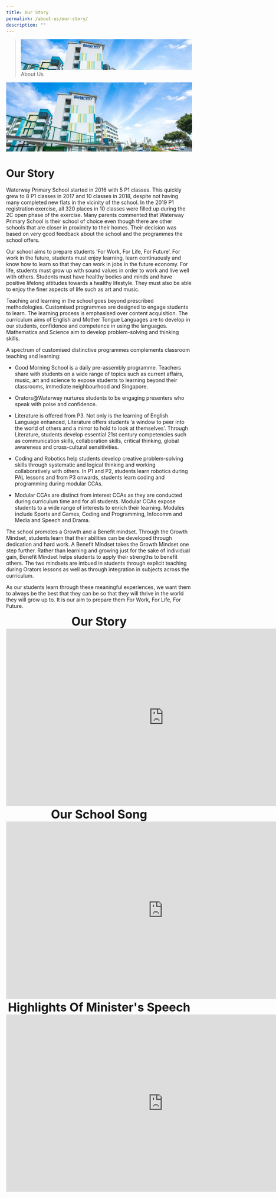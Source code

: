```yaml
---
title: Our Story
permalink: /about-us/our-story/
description: ""
---
```

> ![](/images/Images/about-us_02.jpg)
> About Us 


![](/images/About%20Us/School.jpg)

# Our Story

Waterway Primary School started in 2016 with 5 P1 classes. This quickly grew to 8 P1 classes in 2017 and 10 classes in 2018, despite not having many completed new flats in the vicinity of the school. In the 2019 P1 registration exercise, all 320 places in 10 classes were filled up during the 2C open phase of the exercise. Many parents commented that Waterway Primary School is their school of choice even though there are other schools that are closer in proximity to their homes. Their decision was based on very good feedback about the school and the programmes the school offers.  
  
Our school aims to prepare students ‘For Work, For Life, For Future’. For work in the future, students must enjoy learning, learn continuously and know how to learn so that they can work in jobs in the future economy. For life, students must grow up with sound values in order to work and live well with others. Students must have healthy bodies and minds and have positive lifelong attitudes towards a healthy lifestyle. They must also be able to enjoy the finer aspects of life such as art and music.  
  
Teaching and learning in the school goes beyond prescribed methodologies. Customised programmes are designed to engage students to learn. The learning process is emphasised over content acquisition. The curriculum aims of English and Mother Tongue Languages are to develop in our students, confidence and competence in using the languages. Mathematics and Science aim to develop problem-solving and thinking skills.  
  
A spectrum of customised distinctive programmes complements classroom teaching and learning:  
* Good Morning School is a daily pre-assembly programme. Teachers share with students on a wide range of topics such as current affairs, music, art and science to expose students to learning beyond their classrooms, immediate neighbourhood and Singapore.  
         
* Orators@Waterway nurtures students to be engaging presenters who speak with poise and confidence.  
    
* Literature is offered from P3. Not only is the learning of English Language enhanced, Literature offers students ‘a window to peer into the world of others and a mirror to hold to look at themselves’. Through Literature, students develop essential 21st century competencies such as communication skills, collaboration skills, critical thinking, global awareness and cross-cultural sensitivities.  
   
* Coding and Robotics help students develop creative problem-solving skills through systematic and logical thinking and working collaboratively with others. In P1 and P2, students learn robotics during PAL lessons and from P3 onwards, students learn coding and programming during modular CCAs.  

* Modular CCAs are distinct from interest CCAs as they are conducted during curriculum time and for all students. Modular CCAs expose students to a wide range of interests to enrich their learning. Modules include Sports and Games, Coding and Programming, Infocomm and Media and Speech and Drama.

The school promotes a Growth and a Benefit mindset. Through the Growth Mindset, students learn that their abilities can be developed through dedication and hard work. A Benefit Mindset takes the Growth Mindset one step further. Rather than learning and growing just for the sake of individual gain, Benefit Mindset helps students to apply their strengths to benefit others. The two mindsets are imbued in students through explicit teaching during Orators lessons as well as through integration in subjects across the curriculum.  
  
As our students learn through these meaningful experiences, we want them to always be the best that they can be so that they will thrive in the world they will grow up to. It is our aim to prepare them For Work, For Life, For Future. 

  

<center> <font size=6><b>Our Story</b></font> </center>

<iframe width="854" height="480" src="https://www.youtube.com/embed/EdsJxvFwOLs" title="Waterway Primary School Official Opening Video" frameborder="0" allow="accelerometer; autoplay; clipboard-write; encrypted-media; gyroscope; picture-in-picture" allowfullscreen></iframe>

<center> <font size=6><b>Our School Song</b></font> </center>

<iframe width="850" height="480" src="https://www.youtube.com/embed/bDceZ_zGdxk" title="YouTube video player" frameborder="0" allow="accelerometer; autoplay; clipboard-write; encrypted-media; gyroscope; picture-in-picture; web-share" allowfullscreen></iframe>

<center> <font size=6><b>Highlights Of Minister's Speech</b></font> </center>

<iframe width="850" height="480" src="https://www.youtube.com/embed/Wi5ktkQiVBY" title="Highlights of Minister's Speech during Official Opening" frameborder="0" allow="accelerometer; autoplay; clipboard-write; encrypted-media; gyroscope; picture-in-picture" allowfullscreen></iframe>